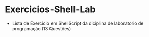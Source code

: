 # Exercicios-Shell-Lab
- Lista de Exercicio em ShellScript da diciplina de laboratorio de programação (13 Questões)
